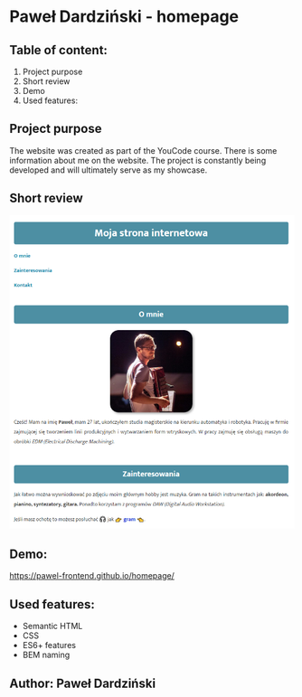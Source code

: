 # Paweł Dardziński - homepage
## Table of content:
1. Project purpose
2. Short review
3. Demo
4. Used features:
## Project purpose
The website was created as part of the YouCode course. There is some information about me on the website. The project is constantly being developed and will ultimately serve as my showcase.
## Short review
![homepage review](https://github.com/Pawel-FrontEnd/homepage/blob/main/images/view.PNG?raw=true)
## Demo:
https://pawel-frontend.github.io/homepage/
## Used features:
- Semantic HTML
- CSS
- ES6+ features
- BEM naming
## Author: Paweł Dardziński
